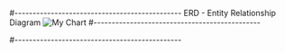#----------------------------------------------
ERD - Entity Relationship Diagram
![My Chart](/screenshots/image.png)
#----------------------------------------------

#----------------------------------------------